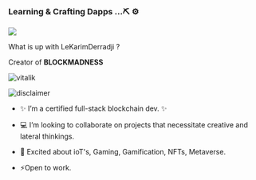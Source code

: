 ### Learning & Crafting Dapps ...⛏️ ⚙️

<a href="https://github.com/LeKarimDerradji">
  <img align="center" src="https://github-readme-stats.vercel.app/api?username=LeKarimDerradji&count_private=true&show_icons=true&theme=chartreuse-dark" />
</a>



What is up with LeKarimDerradji ? 

Creator of **BLOCKMADNESS**

![vitalik](https://cdn.discordapp.com/attachments/861741561104433192/877933409081647124/unknown.png)

![disclaimer](https://i.redd.it/j3qyst9mp9a01.jpg)

- :sparkles: I’m a certified full-stack blockchain dev. :sparkles:

-  :computer: I’m looking to collaborate on projects that necessitate creative and lateral thinkings.

- 💬 Excited about ioT's, Gaming, Gamification, NFTs, Metaverse. 

- ⚡Open to work. 

